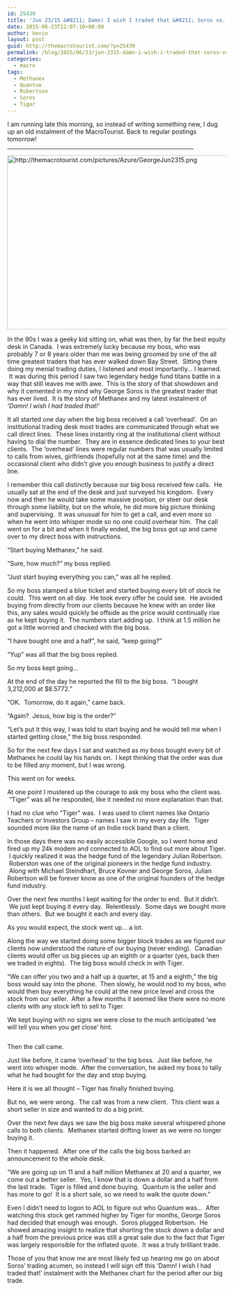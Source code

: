 ```yaml
---
id: 25439
title: 'Jun 23/15 &#8211; Damn! I wish I traded that &#8211; Soros vs. Robertson'
date: 2015-06-23T12:07:10+00:00
author: kevin
layout: post
guid: http://themacrotourist.com/?p=25439
permalink: /blog/2015/06/23/jun-2315-damn-i-wish-i-traded-that-soros-vs-robertson/
categories:
  - macro
tags:
  - Methanex
  - Quantum
  - Robertson
  - Soros
  - Tiger
---
```

I am running late this morning, so instead of writing something new, I dug up an old instalment of the MacroTourist. Back to regular postings tomorrow!

<hr size="3" width="85%" />


  <img src="http://themacrotourist.com/pictures/Azure/GeorgeJun2315.png" style="margin:30px atuo;display:block;" alt="http://themacrotourist.com/pictures/Azure/GeorgeJun2315.png" width="600" height="400">

In the 90s I was a geeky kid sitting on, what was then, by far the best equity desk in Canada.  I was extremely lucky because my boss, who was probably 7 or 8 years older than me was being groomed by one of the all time greatest traders that has ever walked down Bay Street.  Sitting there doing my menial trading duties, I listened and most importantly&#8230; I learned.  It was during this period I saw two legendary hedge fund titans battle in a way that still leaves me with awe.  This is the story of that showdown and why it cemented in my mind why George Soros is the greatest trader that has ever lived.  It is the story of Methanex and my latest instalment of _&#8216;Damn! I wish I had traded that!&#8217;_

It all started one day when the big boss received a call &#8216;overhead&#8217;.  On an institutional trading desk most trades are communicated through what we call direct lines.  These lines instantly ring at the institutional client without having to dial the number.  They are in essence dedicated lines to your best clients.  The &#8216;overhead&#8217; lines were regular numbers that was usually limited to calls from wives, girlfriends (hopefully not at the same time) and the occasional client who didn&#8217;t give you enough business to justify a direct line.  

I remember this call distinctly because our big boss received few calls.  He usually sat at the end of the desk and just surveyed his kingdom.  Every now and then he would take some massive position, or steer our desk through some liability, but on the whole, he did more big picture thinking and supervising.  It was unusual for him to get a call, and even more so when he went into whisper mode so no one could overhear him.  The call went on for a bit and when it finally ended, the big boss got up and came over to my direct boss with instructions.

&#8220;Start buying Methanex,&#8221; he said.

&#8220;Sure, how much?&#8221; my boss replied.

&#8220;Just start buying everything you can,&#8221; was all he replied.

So my boss stamped a blue ticket and started buying every bit of stock he could.  This went on all day.  He took every offer he could see.  He avoided buying from directly from our clients because he knew with an order like this, any sales would quickly be offside as the price would continually rise as he kept buying it.  The numbers start adding up.  I think at 1.5 million he got a little worried and checked with the big boss.

&#8220;I have bought one and a half&#8221;, he said, &#8220;keep going?&#8221;

&#8220;Yup&#8221; was all that the big boss replied.

So my boss kept going&#8230;

At the end of the day he reported the fill to the big boss.  &#8220;I bought 3,212,000 at $8.5772.&#8221;

&#8220;OK.  Tomorrow, do it again,&#8221; came back.

&#8220;Again?  Jesus, how big is the order?&#8221;

&#8220;Let&#8217;s put it this way, I was told to start buying and he would tell me when I started getting close,&#8221; the big boss responded.

So for the next few days I sat and watched as my boss bought every bit of Methanex he could lay his hands on.  I kept thinking that the order was due to be filled any moment, but I was wrong.

This went on for weeks.

At one point I mustered up the courage to ask my boss who the client was.  &#8220;Tiger&#8221; was all he responded, like it needed no more explanation than that.

I had no clue who &#8220;Tiger&#8221; was.  I was used to client names like Ontario Teachers or Investors Group &#8211; names I saw in my every day life.  Tiger sounded more like the name of an Indie rock band than a client.

In those days there was no easily accessible Google, so I went home and fired up my 24k modem and connected to AOL to find out more about Tiger.  I quickly realized it was the hedge fund of the legendary Julian Robertson.  Roberston was one of the original pioneers in the hedge fund industry.  Along with Michael Steindhart, Bruce Kovner and George Soros, Julian Robertson will be forever know as one of the original founders of the hedge fund industry.

Over the next few months I kept waiting for the order to end.  But it didn&#8217;t.  We just kept buying it every day.  Relentlessly.  Some days we bought more than others.  But we bought it each and every day.

As you would expect, the stock went up&#8230; a lot.

Along the way we started doing some bigger block trades as we figured our clients now understood the nature of our buying (never ending).  Canadian clients would offer us big pieces up an eighth or a quarter (yes, back then we traded in eights).  The big boss would check in with Tiger.

&#8220;We can offer you two and a half up a quarter, at 15 and a eighth,&#8221; the big boss would say into the phone.  Then slowly, he would nod to my boss, who would then buy everything he could at the new price level and cross the stock from our seller.  After a few months it seemed like there were no more clients with any stock left to sell to Tiger. 

We kept buying with no signs we were close to the much anticipated &#8216;we will tell you when you get close&#8217; hint.

<img class="aligncenter" alt="" src="http://themacrotourist.com/blogs/MX%20Early%20Mar%2007%2013.gif" />

Then the call came.

Just like before, it came &#8216;overhead&#8217; to the big boss.  Just like before, he went into whisper mode.  After the conversation, he asked my boss to tally what he had bought for the day and stop buying.

Here it is we all thought &#8211; Tiger has finally finished buying.

But no, we were wrong.  The call was from a new client.  This client was a short seller in size and wanted to do a big print.

Over the next few days we saw the big boss make several whispered phone calls to both clients.  Methanex started drifting lower as we were no longer buying it.

Then it happened.  After one of the calls the big boss barked an announcement to the whole desk.

&#8220;We are going up on 11 and a half million Methanex at 20 and a quarter, we come out a better seller.  Yes, I know that is down a dollar and a half from the last trade.  Tiger is filled and done buying.  Quantum is the seller and has more to go!  It is a short sale, so we need to walk the quote down.&#8221;

Even I didn&#8217;t need to logon to AOL to figure out who Quantum was&#8230;  After watching this stock get rammed higher by Tiger for months, George Soros had decided that enough was enough.  Soros plugged Robertson.  He showed amazing insight to realize that shorting the stock down a dollar and a half from the previous price was still a great sale due to the fact that Tiger was largely responsible for the inflated quote.  It was a truly brilliant trade.

Those of you that know me are most likely fed up hearing me go on about Soros&#8217; trading acumen, so instead I will sign off this &#8216;Damn! I wish I had traded that!&#8217; instalment with the Methanex chart for the period after our big trade.

<img class="aligncenter" alt="" src="http://themacrotourist.com/blogs/MX%20Late%20Mar%2007%2013.gif" />